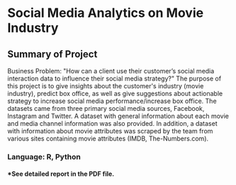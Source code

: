 # Social Media Analytics on Movie Industry

## Summary of Project
Business Problem: "How can a client use their customer’s social media interaction data to influence their social media strategy?"
The purpose of this project is to give insights about the customer's industry (movie industry), predict box office, as well as give suggestions about actionable strategy to increase social media performance/increase box office. 
The datasets came from three primary social media sources, Facebook, Instagram and Twitter. A dataset with general information about each movie and media channel information was also provided. In addition, a dataset with information about movie attributes was scraped by the team from various sites containing movie attributes (IMDB, The-Numbers.com). 

### Language: R, Python

#### *See detailed report in the PDF file.
